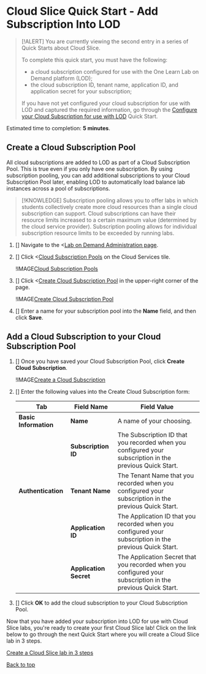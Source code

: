 # Cloud Slice Quick Start - Add Subscription Into LOD

> [!ALERT] You are currently viewing the second entry in a series of Quick Starts about Cloud Slice.
>
> To complete this quick start, you must have the following:
> * a cloud subscription configured for use with the One Learn Lab on Demand platform (LOD);
> * the cloud subscription ID, tenant name, application ID, and application secret for your subscription;
> 
> If you have not yet configured your cloud subscription for use with LOD and captured the required information, go through the [Configure your Cloud Subscription for use with LOD](configure-subscription.md) Quick Start.

Estimated time to completion: **5 minutes**.

## Create a Cloud Subscription Pool

All cloud subscriptions are added to LOD as part of a Cloud Subscription Pool. This is true even if you only have one subscription. By using subscription pooling, you can add additional subscriptions to your Cloud Subscription Pool later, enabling LOD to automatically load balance lab instances across a pool of subscriptions.

> [!KNOWLEDGE] Subscription pooling allows you to offer labs in which students collectively create more cloud resources than a single cloud subscription can support. Cloud subscriptions can have their resource limits increased to a certain maximum value (determined by the cloud service provider). Subscription pooling allows for individual subscription resource limits to be exceeded by running labs.

1. [] Navigate to the <[Lab on Demand Administration page](/Admin).

1. [] Click <[Cloud Subscription Pools](/CloudSubscriptionPool) on the Cloud Services tile.

    !IMAGE[Cloud Subscription Pools](images/lod-open-cloud-subscription-pools.png)

1. [] Click <[Create Cloud Subscription Pool](/CloudSubscriptionPool/Create) in the upper-right corner of the page. 

    !IMAGE[Create Cloud Subscription Pool](images/lod-create-cloud-subscription-pool.png)

1. [] Enter a name for your subscription pool into the **Name** field, and then click **Save**. 

## Add a Cloud Subscription to your Cloud Subscription Pool

1. [] Once you have saved your Cloud Subscription Pool, click **Create Cloud Subscription**.

   !IMAGE[Create a Cloud Subscription](images/create-cloud-subscription-from-subscription-pool.png)

1. [] Enter the following values into the Create Cloud Subscription form:

    |Tab|Field Name|Field Value|
    |--|--|--|
    |**Basic Information**|**Name**|A name of your choosing.|
    ||**Subscription ID**|The Subscription ID that you recorded when you configured your subscription in the previous Quick Start.|
    |**Authentication**|**Tenant Name**|The Tenant Name that you recorded when you configured your subscription in the previous Quick Start.|
    ||**Application ID**|The Application ID that you recorded when you configured your subscription in the previous Quick Start.|
    ||**Application Secret**|The Application Secret that you recorded when you configured your subscription in the previous Quick Start.|

1. [] Click **OK** to add the cloud subscription to your Cloud Subscription Pool.

Now that you have added your subscription into LOD for use with Cloud Slice labs, you're ready to create your first Cloud Slice lab! Click on the link below to go through the next Quick Start where you will create a Cloud Slice lab in 3 steps.

[Create a Cloud Slice lab in 3 steps](create.md)

[Back to top](#cloud-slice-quick-start---add-subscription-into-lOD)
